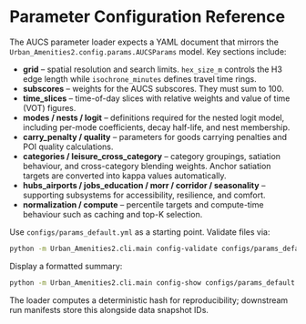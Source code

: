 # Parameter Configuration Reference

The AUCS parameter loader expects a YAML document that mirrors the
`Urban_Amenities2.config.params.AUCSParams` model. Key sections include:

- **grid** – spatial resolution and search limits. `hex_size_m` controls the
  H3 edge length while `isochrone_minutes` defines travel time rings.
- **subscores** – weights for the AUCS subscores. They must sum to 100.
- **time_slices** – time-of-day slices with relative weights and value of time
  (VOT) figures.
- **modes / nests / logit** – definitions required for the nested logit model,
  including per-mode coefficients, decay half-life, and nest membership.
- **carry_penalty / quality** – parameters for goods carrying penalties and POI
  quality calculations.
- **categories / leisure_cross_category** – category groupings, satiation
  behaviour, and cross-category blending weights. Anchor satiation targets are
  converted into kappa values automatically.
- **hubs_airports / jobs_education / morr / corridor / seasonality** –
  supporting subsystems for accessibility, resilience, and comfort.
- **normalization / compute** – percentile targets and compute-time behaviour
  such as caching and top-K selection.

Use `configs/params_default.yml` as a starting point. Validate files via:

```bash
python -m Urban_Amenities2.cli.main config-validate configs/params_default.yml
```

Display a formatted summary:

```bash
python -m Urban_Amenities2.cli.main config-show configs/params_default.yml
```

The loader computes a deterministic hash for reproducibility; downstream run
manifests store this alongside data snapshot IDs.
